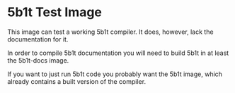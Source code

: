 # 5b1t Test Image

This image can test a working 5b1t compiler. It does, however, lack the documentation for it.

In order to compile 5b1t documentation you will need to build 5b1t in at least the 5b1t-docs image.

If you want to just run 5b1t code you probably want the 5b1t image, which already contains a built version of the compiler.
